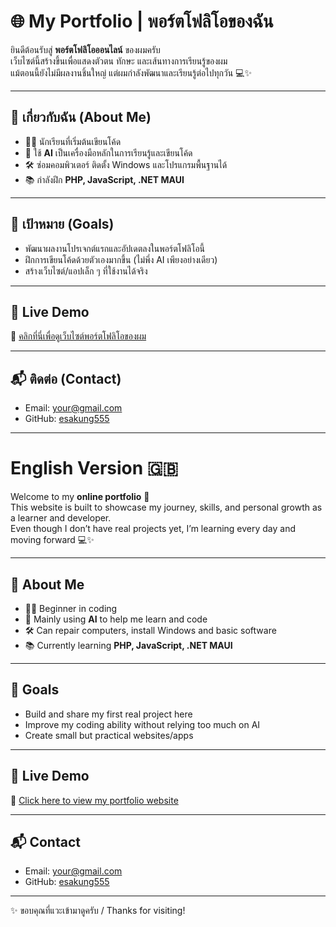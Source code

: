 # 🌐 My Portfolio | พอร์ตโฟลิโอของฉัน  

ยินดีต้อนรับสู่ **พอร์ตโฟลิโอออนไลน์** ของผมครับ  
เว็บไซต์นี้สร้างขึ้นเพื่อแสดงตัวตน ทักษะ และเส้นทางการเรียนรู้ของผม  
แม้ตอนนี้ยังไม่มีผลงานชิ้นใหญ่ แต่ผมกำลังพัฒนาและเรียนรู้ต่อไปทุกวัน 💻✨  

---

## 📖 เกี่ยวกับฉัน (About Me)

- 👨‍💻 นักเรียนที่เริ่มต้นเขียนโค้ด  
- 🤖 ใช้ **AI** เป็นเครื่องมือหลักในการเรียนรู้และเขียนโค้ด  
- 🛠️ ซ่อมคอมพิวเตอร์ ติดตั้ง Windows และโปรแกรมพื้นฐานได้  
- 📚 กำลังฝึก **PHP, JavaScript, .NET MAUI**  

---

## 🎯 เป้าหมาย (Goals)

- พัฒนาผลงานโปรเจกต์แรกและอัปเดตลงในพอร์ตโฟลิโอนี้  
- ฝึกการเขียนโค้ดด้วยตัวเองมากขึ้น (ไม่พึ่ง AI เพียงอย่างเดียว)  
- สร้างเว็บไซต์/แอปเล็ก ๆ ที่ใช้งานได้จริง  

---

## 🌟 Live Demo  

🔗 [คลิกที่นี่เพื่อดูเว็บไซต์พอร์ตโฟลิโอของผม](https://esakung555.github.io/)  

---

## 📬 ติดต่อ (Contact)

- Email: [your@gmail.com](mailto:your@gmail.com)  
- GitHub: [esakung555](https://github.com/esakung555)  

---

# English Version 🇬🇧  

Welcome to my **online portfolio** 🚀  
This website is built to showcase my journey, skills, and personal growth as a learner and developer.  
Even though I don’t have real projects yet, I’m learning every day and moving forward 💻✨  

---

## 📖 About Me

- 👨‍💻 Beginner in coding  
- 🤖 Mainly using **AI** to help me learn and code  
- 🛠️ Can repair computers, install Windows and basic software  
- 📚 Currently learning **PHP, JavaScript, .NET MAUI**  

---

## 🎯 Goals

- Build and share my first real project here  
- Improve my coding ability without relying too much on AI  
- Create small but practical websites/apps  

---

## 🌟 Live Demo  

🔗 [Click here to view my portfolio website](https://esakung555.github.io/)  

---

## 📬 Contact  

- Email: [your@gmail.com](mailto:your@gmail.com)  
- GitHub: [esakung555](https://github.com/esakung555)  

---

✨ ขอบคุณที่แวะเข้ามาดูครับ / Thanks for visiting!  
